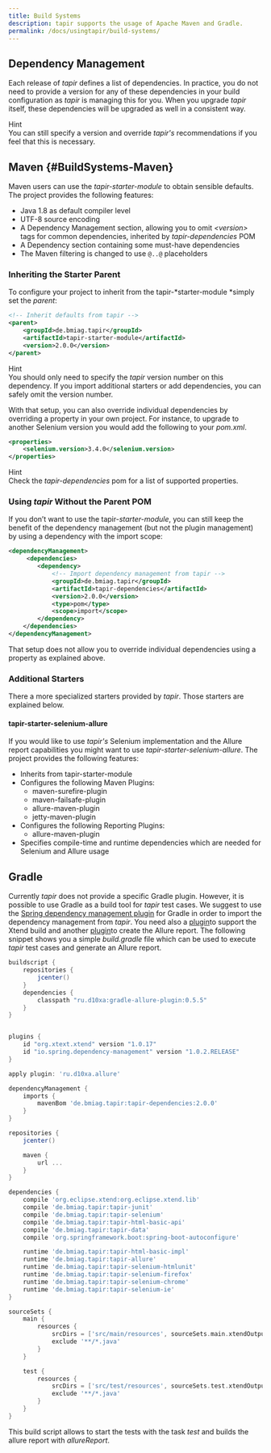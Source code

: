 ```yaml
---
title: Build Systems
description: tapir supports the usage of Apache Maven and Gradle.
permalink: /docs/usingtapir/build-systems/
---
```


## Dependency Management

Each release of <i>tapir</i> defines a list of dependencies. In practice, you
do not need to provide a version for any of these dependencies in your
build configuration as <i>tapir</i> is managing this for you. When you upgrade
<i>tapir</i> itself, these dependencies will be upgraded as well in a
consistent way.

<div class="panel panel-info">
  <div class="panel-heading">
    <div class="panel-title"><span class="fa fa-info-circle"></span> Hint</div>
  </div>
  <div class="panel-body">
  You can still specify a version and override <i>tapir's</i> recommendations if
  you feel that this is necessary.
  </div>
</div>


## Maven {#BuildSystems-Maven}

Maven users can use the *tapir-starter-module* to obtain sensible
defaults. The project provides the following features:

-   Java 1.8 as default compiler level
-   UTF-8 source encoding
-   A Dependency Management section, allowing you to omit
    *&lt;version&gt;* tags for common dependencies, inherited by
    *tapir-dependencies* POM
-   A Dependency section containing some must-have dependencies
-   The Maven filtering is changed to use `@..@` placeholders

### Inheriting the Starter Parent

To configure your project to inherit from the
tapir-*starter-module *simply set the *parent*:

``` xml
<!-- Inherit defaults from tapir -->
<parent>
    <groupId>de.bmiag.tapir</groupId>
    <artifactId>tapir-starter-module</artifactId>
    <version>2.0.0</version>
</parent>
```

<div class="panel panel-info">
  <div class="panel-heading">
    <div class="panel-title"><span class="fa fa-info-circle"></span> Hint</div>
  </div>
  <div class="panel-body">
  You should only need to specify the <i>tapir</i> version number on this
  dependency. If you import additional starters or add dependencies, you
  can safely omit the version number.
  </div>
</div>

With that setup, you can also override individual dependencies by
overriding a property in your own project. For instance, to upgrade to
another Selenium version you would add the following to your *pom.xml*.

``` xml
<properties>
    <selenium.version>3.4.0</selenium.version>
</properties>
```
<div class="panel panel-info">
  <div class="panel-heading">
    <div class="panel-title"><span class="fa fa-info-circle"></span> Hint</div>
  </div>
  <div class="panel-body">
    Check the <i>tapir-dependencies</i> pom for a list of supported properties.
  </div>
</div>

### Using <i>tapir</i> Without the Parent POM

If you don’t want to use the tapir-*starter-module*, you can still keep
the benefit of the dependency management (but not the plugin management)
by using a dependency with the import scope:

``` xml
<dependencyManagement>
     <dependencies>
        <dependency>
            <!-- Import dependency management from tapir -->
            <groupId>de.bmiag.tapir</groupId>
            <artifactId>tapir-dependencies</artifactId>
            <version>2.0.0</version>
            <type>pom</type>
            <scope>import</scope>
        </dependency>
    </dependencies>
</dependencyManagement>
```

That setup does not allow you to override individual dependencies using
a property as explained above.

### Additional Starters

There a more specialized starters provided by <i>tapir</i>. Those starters are
explained below.

#### tapir-starter-selenium-allure

If you would like to use <i>tapir's</i> Selenium implementation and the Allure
report capabilities you might want to
use *tapir-starter-selenium-allure*. The project provides the following
features:

-   Inherits from tapir-starter-module
-   Configures the following Maven Plugins:
    -   maven-surefire-plugin
    -   maven-failsafe-plugin
    -   allure-maven-plugin
    -   jetty-maven-plugin
-   Configures the following Reporting Plugins:
    -   allure-maven-plugin
-   Specifies compile-time and runtime dependencies which are needed for
    Selenium and Allure usage

## Gradle

Currently <i>tapir</i> does not provide a specific Gradle plugin. However, it
is possible to use Gradle as a build tool for <i>tapir</i> test cases. We
suggest to use the [Spring dependency management
plugin](https://plugins.gradle.org/plugin/io.spring.dependency-management)
for Gradle in order to import the dependency management from <i>tapir</i>. You
need also a [plugin](https://github.com/xtext/xtext-gradle-plugin)to
support the Xtend build and another
[plugin](https://github.com/d10xa/gradle-allure-plugin)to create the
Allure report. The following snippet shows you a simple *build.gradle*
file which can be used to execute <i>tapir</i> test cases and generate an
Allure report.

``` groovy
buildscript {
    repositories {
        jcenter()
    }
    dependencies {
        classpath "ru.d10xa:gradle-allure-plugin:0.5.5"
    }
}


plugins {
    id "org.xtext.xtend" version "1.0.17"
    id "io.spring.dependency-management" version "1.0.2.RELEASE"
}

apply plugin: 'ru.d10xa.allure'

dependencyManagement {
    imports {
        mavenBom 'de.bmiag.tapir:tapir-dependencies:2.0.0'
    }
}

repositories {
    jcenter()

    maven {
        url ...
    }
}

dependencies {
    compile 'org.eclipse.xtend:org.eclipse.xtend.lib'
    compile 'de.bmiag.tapir:tapir-junit'
    compile 'de.bmiag.tapir:tapir-selenium'
    compile 'de.bmiag.tapir:tapir-html-basic-api'
    compile 'de.bmiag.tapir:tapir-data'
    compile 'org.springframework.boot:spring-boot-autoconfigure'

    runtime 'de.bmiag.tapir:tapir-html-basic-impl'
    runtime 'de.bmiag.tapir:tapir-allure'
    runtime 'de.bmiag.tapir:tapir-selenium-htmlunit'
    runtime 'de.bmiag.tapir:tapir-selenium-firefox'
    runtime 'de.bmiag.tapir:tapir-selenium-chrome'
    runtime 'de.bmiag.tapir:tapir-selenium-ie'
}

sourceSets {
    main {
        resources {
            srcDirs = ['src/main/resources', sourceSets.main.xtendOutputDir]
            exclude '**/*.java'
        }
    }

    test {
        resources {
            srcDirs = ['src/test/resources', sourceSets.test.xtendOutputDir]
            exclude '**/*.java'
        }
    }
}
```

This build script allows to start the tests with the task *test* and
builds the allure report with *allureReport*.
